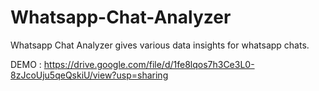 # Whatsapp-Chat-Analyzer
Whatsapp Chat Analyzer gives various data insights for whatsapp chats.


DEMO : https://drive.google.com/file/d/1fe8lqos7h3Ce3L0-8zJcoUju5qeQskiU/view?usp=sharing
